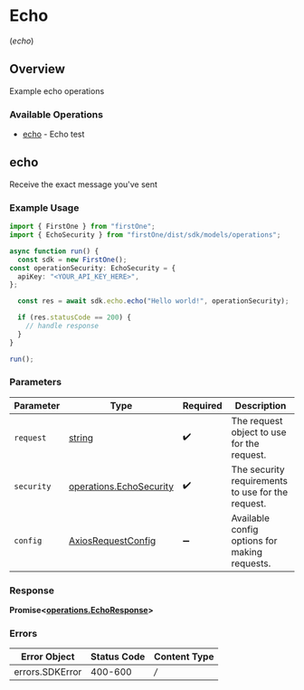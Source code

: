 # Echo
(*echo*)

## Overview

Example echo operations

### Available Operations

* [echo](#echo) - Echo test

## echo

Receive the exact message you've sent

### Example Usage

```typescript
import { FirstOne } from "firstOne";
import { EchoSecurity } from "firstOne/dist/sdk/models/operations";

async function run() {
  const sdk = new FirstOne();
const operationSecurity: EchoSecurity = {
  apiKey: "<YOUR_API_KEY_HERE>",
};

  const res = await sdk.echo.echo("Hello world!", operationSecurity);

  if (res.statusCode == 200) {
    // handle response
  }
}

run();
```

### Parameters

| Parameter                                                              | Type                                                                   | Required                                                               | Description                                                            |
| ---------------------------------------------------------------------- | ---------------------------------------------------------------------- | ---------------------------------------------------------------------- | ---------------------------------------------------------------------- |
| `request`                                                              | [string](../../models/.md)                                             | :heavy_check_mark:                                                     | The request object to use for the request.                             |
| `security`                                                             | [operations.EchoSecurity](../../sdk/models/operations/echosecurity.md) | :heavy_check_mark:                                                     | The security requirements to use for the request.                      |
| `config`                                                               | [AxiosRequestConfig](https://axios-http.com/docs/req_config)           | :heavy_minus_sign:                                                     | Available config options for making requests.                          |


### Response

**Promise<[operations.EchoResponse](../../sdk/models/operations/echoresponse.md)>**
### Errors

| Error Object    | Status Code     | Content Type    |
| --------------- | --------------- | --------------- |
| errors.SDKError | 400-600         | */*             |
